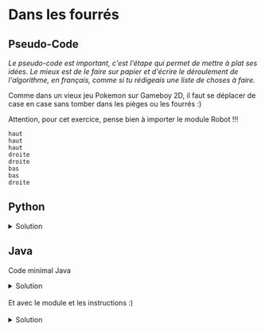 # Dans les fourrés

## Pseudo-Code

_Le pseudo-code est important, c'est l'étape qui permet de mettre à plat ses idées. Le mieux est de le faire sur papier et d'écrire le déroulement de l'algorithme, en français, comme si tu rédigeais une liste de choses à faire._

Comme dans un vieux jeu Pokemon sur Gameboy 2D, il faut se déplacer de case en case sans tomber dans les pièges ou les fourrés :)

Attention, pour cet exercice, pense bien à importer le module Robot !!!

```
haut
haut
haut
droite
droite
bas
bas
droite
```

## Python

<details>
  <summary>Solution</summary>

```Python
from robot import *
haut()
haut()
haut()
droite()
droite()
bas()
bas()
droite()
```

</details>

## Java

Code minimal Java

<details>
  <summary>Solution</summary>

```Java
  class Main {
    public static void main(String[] args) {
      // ton code ici
    }
  }
```

</details>

</br>
Et avec le module et les instructions :)
</br>
</br>

<details>
  <summary>Solution</summary>


```Java
import static algorea.Robot.*;
class Main {
   public static void main(String[] args) {
      haut();
      haut();
      haut();
      droite();
      droite();
      bas();
      bas();
      droite();
   }
}
```

</details>
